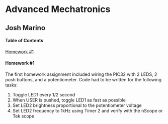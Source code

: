 Advanced Mechatronics
=============================================

Josh Marino 
---------------------------------------------


#### Table of Contents ####
[Homework #1](#hw1)


#### Homework #1  <a name="hw1"></a>
The first homework assignment included wiring the PIC32 with 2 LEDS, 2 push buttons, and a potentiometer. Code had to be written for the following tasks:
1. Toggle LED1 every 1/2 second
2. When USER is pushed, toggle LED1 as fast as possible
3. Set LED2 brightness proportional to the potentiometer voltage
4. Set LED2 frequency to 1kHz using Timer 2 and verify with the nScope or Tek scope
